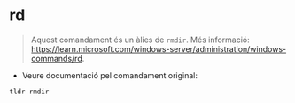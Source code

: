 # rd

> Aquest comandament és un àlies de `rmdir`.
> Més informació: <https://learn.microsoft.com/windows-server/administration/windows-commands/rd>.

- Veure documentació pel comandament original:

`tldr rmdir`
